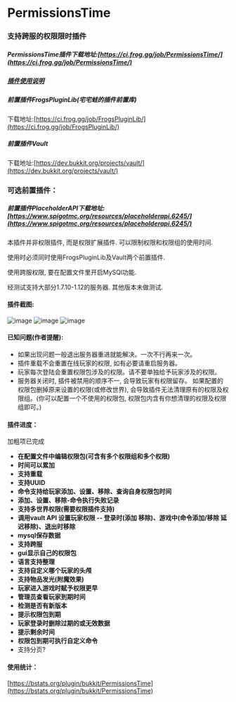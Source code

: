 # PermissionsTime
### 支持跨服的权限限时插件
##### PermissionsTime插件下载地址:[https://ci.frog.gg/job/PermissionsTime/](https://ci.frog.gg/job/PermissionsTime/)

##### [插件使用说明](https://github.com/geekfrog/PermissionsTime/wiki/PermissionsTime-%E4%BD%BF%E7%94%A8%E8%AF%B4%E6%98%8E)
##### 前置插件FrogsPluginLib(宅宅蛙的插件前置库)
下载地址:[https://ci.frog.gg/job/FrogsPluginLib/](https://ci.frog.gg/job/FrogsPluginLib/)

##### 前置插件Vault
下载地址:[https://dev.bukkit.org/projects/vault/](https://dev.bukkit.org/projects/vault/)

### 可选前置插件：
##### 前置插件PlaceholderAPI下载地址:[https://www.spigotmc.org/resources/placeholderapi.6245/](https://www.spigotmc.org/resources/placeholderapi.6245/)

本插件并非权限插件, 而是权限扩展插件. 可以限制权限和权限组的使用时间.

使用时必须同时使用FrogsPluginLib及Vault两个前置插件.

使用跨服权限, 要在配置文件里开启MySQl功能.

经测试支持大部分1.7.10-1.12的服务器. 其他版本未做测试.

#### 插件截图: 
![image](http://i.imgur.com/cnnd5hb.jpg)
![image](http://i.imgur.com/bqvIVvz.jpg)
![image](http://i.imgur.com/NFK3WKa.jpg)

#### 已知问题(作者提醒):

- 如果出现问题一般退出服务器重进就能解决。一次不行再来一次。
- 插件重载不会重置在线玩家的权限, 如有必要请重启服务器。
- 玩家每次登陆会重置权限包涉及的权限。请不要单独给予玩家涉及的权限。
- 服务器关闭时, 插件被禁用的顺序不一, 会导致玩家有权限留存。 如果配置的权限包删掉原来设置的权限(或修改世界), 会导致插件无法清理原有的权限及权限组。(你可以配置一个不使用的权限包, 权限包内含有你想清理的权限及权限组即可。)

#### 插件进度：

加粗项已完成

- **在配置文件中编辑权限包(可含有多个权限组和多个权限)**
- **时间可以累加**
- **支持重载**
- **支持UUID**
- **命令支持给玩家添加、设置、移除、查询自身权限包时间**
- **添加、设置、移除-命令执行失败记录**
- **支持多世界权限(需要权限插件支持)**
- **调用vault API 设置玩家权限 -- 登录时(添加 移除)、游戏中(命令添加/移除 延迟移除)、退出时移除**
- **mysql保存数据**
- **支持跨服**
- **gui显示自己的权限包**
- **语言支持整理**
- **支持自定义哪个玩家的头颅**
- **支持物品发光(附魔效果)**
- **玩家进入游戏时赋予权限更早**
- **管理员查看玩家到期时间**
- **检测是否有新版本**
- **提示权限包到期**
- **玩家登录时删除过期的或无效数据**
- **提示剩余时间**
- **权限包到期可执行自定义命令**
- 支持分页?

#### 使用统计：
[https://bstats.org/plugin/bukkit/PermissionsTime](https://bstats.org/plugin/bukkit/PermissionsTime)
